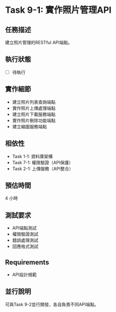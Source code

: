 # Task 9-1: 實作照片管理API

## 任務描述
建立照片管理的RESTful API端點。

## 執行狀態
- [ ] 待執行

## 實作細節
- 建立照片列表查詢端點
- 實作照片上傳處理端點
- 建立照片下載服務端點
- 實作照片刪除功能端點
- 建立縮圖服務端點

## 相依性
- Task 1-1: 資料庫架構
- Task 7-1: 權限驗證（API保護）
- Task 2-1: 上傳服務（API整合）

## 預估時間
4 小時

## 測試要求
- API端點測試
- 權限驗證測試
- 錯誤處理測試
- 回應格式測試

## Requirements
- API設計規範

## 並行說明
可與Task 9-2並行開發，各自負責不同API端點。